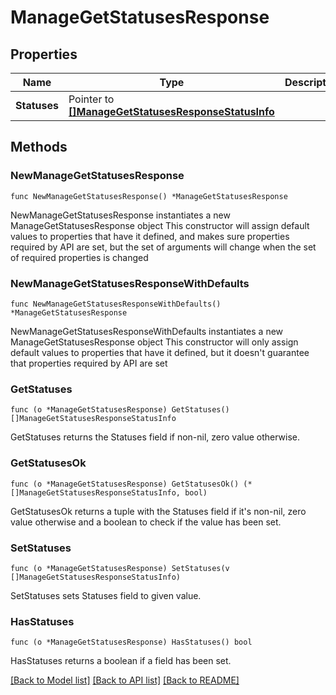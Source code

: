 # ManageGetStatusesResponse

## Properties

Name | Type | Description | Notes
------------ | ------------- | ------------- | -------------
**Statuses** | Pointer to [**[]ManageGetStatusesResponseStatusInfo**](ManageGetStatusesResponseStatusInfo.md) |  | [optional] 

## Methods

### NewManageGetStatusesResponse

`func NewManageGetStatusesResponse() *ManageGetStatusesResponse`

NewManageGetStatusesResponse instantiates a new ManageGetStatusesResponse object
This constructor will assign default values to properties that have it defined,
and makes sure properties required by API are set, but the set of arguments
will change when the set of required properties is changed

### NewManageGetStatusesResponseWithDefaults

`func NewManageGetStatusesResponseWithDefaults() *ManageGetStatusesResponse`

NewManageGetStatusesResponseWithDefaults instantiates a new ManageGetStatusesResponse object
This constructor will only assign default values to properties that have it defined,
but it doesn't guarantee that properties required by API are set

### GetStatuses

`func (o *ManageGetStatusesResponse) GetStatuses() []ManageGetStatusesResponseStatusInfo`

GetStatuses returns the Statuses field if non-nil, zero value otherwise.

### GetStatusesOk

`func (o *ManageGetStatusesResponse) GetStatusesOk() (*[]ManageGetStatusesResponseStatusInfo, bool)`

GetStatusesOk returns a tuple with the Statuses field if it's non-nil, zero value otherwise
and a boolean to check if the value has been set.

### SetStatuses

`func (o *ManageGetStatusesResponse) SetStatuses(v []ManageGetStatusesResponseStatusInfo)`

SetStatuses sets Statuses field to given value.

### HasStatuses

`func (o *ManageGetStatusesResponse) HasStatuses() bool`

HasStatuses returns a boolean if a field has been set.


[[Back to Model list]](../README.md#documentation-for-models) [[Back to API list]](../README.md#documentation-for-api-endpoints) [[Back to README]](../README.md)


